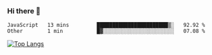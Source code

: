 ### Hi there 👋
<!--START_SECTION:waka-->
```text
JavaScript   13 mins         ███████████████████████▒░   92.92 % 
Other        1 min           █▓░░░░░░░░░░░░░░░░░░░░░░░   07.08 % 
```
<!--END_SECTION:waka-->
<!--
**jakepino/jakepino** is a ✨ _special_ ✨ repository because its `README.md` (this file) appears on your GitHub profile.

Here are some ideas to get you started:

- 🔭 I’m currently working on ...
- 🌱 I’m currently learning ...
- 👯 I’m looking to collaborate on ...
- 🤔 I’m looking for help with ...
- 💬 Ask me about ...
- 📫 How to reach me: ...
- 😄 Pronouns: ...
- ⚡ Fun fact: ...
-->
[![Top Langs](https://github-readme-stats.vercel.app/api/top-langs/?username=jakepino&layout=compact)](https://github.com/jakepino)
